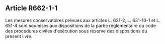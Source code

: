 Article R662-1-1
----
Les mesures conservatoires prévues aux articles L. 621-2, L. 631-10-1 et L.
651-4 sont soumises aux dispositions de la partie réglementaire du code des
procédures civiles d'exécution sous réserve des dispositions du présent livre.
